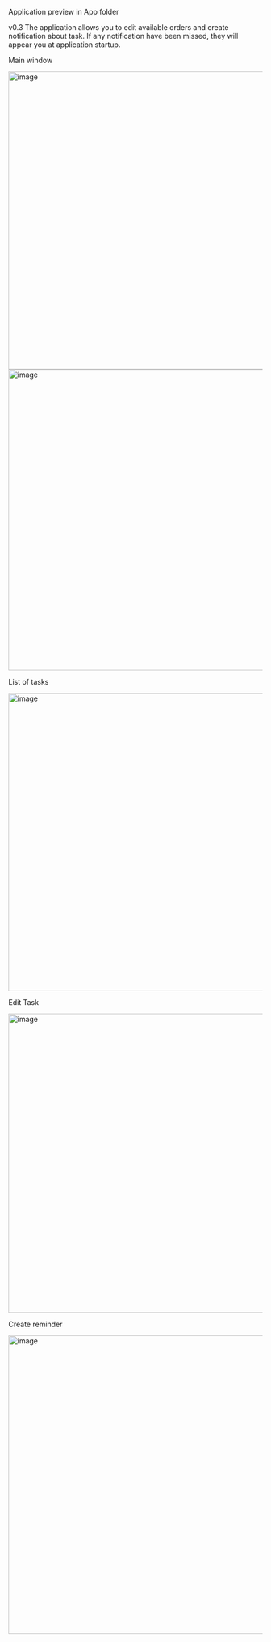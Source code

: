 Application preview in App folder

v0.3
The application allows you to edit available orders and create notification about task. If any notification have been missed, they will appear you at application startup.


Main window

<img width="589" alt="image" src="https://github.com/Maniek13/ToDoReminder/assets/47826375/57ebb832-7c0f-4c42-9764-71a942ea977d">

<img width="595" alt="image" src="https://github.com/Maniek13/ToDoReminder/assets/47826375/967369a8-b682-4958-ab46-b628108a25e0">

List of tasks

<img width="589" alt="image" src="https://github.com/Maniek13/ToDoReminder/assets/47826375/a8260bd1-684f-41ba-be0c-f0ad5d901a97">

Edit Task

<img width="591" alt="image" src="https://github.com/Maniek13/ToDoReminder/assets/47826375/a1f05b8a-ec79-40da-9bc2-6b2e17d421c6">

Create reminder

<img width="590" alt="image" src="https://github.com/Maniek13/ToDoReminder/assets/47826375/e694102c-3d5b-49c9-8b67-0adf301b0d37">

